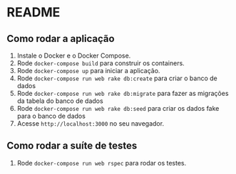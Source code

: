 # README

## Como rodar a aplicação

1. Instale o Docker e o Docker Compose.
2. Rode `docker-compose build` para construir os containers.
3. Rode `docker-compose up` para iniciar a aplicação.
4. Rode `docker-compose run web rake db:create` para criar o banco de dados
5. Rode `docker-compose run web rake db:migrate` para fazer as migrações da tabela do banco de dados
6. Rode `docker-compose run web rake db:seed` para criar os dados fake para o banco de dados
7. Acesse `http://localhost:3000` no seu navegador.

## Como rodar a suíte de testes

1. Rode `docker-compose run web rspec` para rodar os testes.
